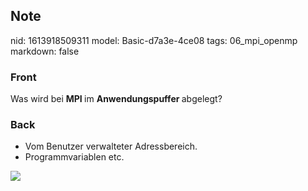 ## Note
nid: 1613918509311
model: Basic-d7a3e-4ce08
tags: 06_mpi_openmp
markdown: false

### Front
Was wird bei <b>MPI </b>im <b>Anwendungspuffer </b>abgelegt?

### Back
<div>
<div><ul>
<li>Vom Benutzer verwalteter Adressbereich.</li>
<li>Programmvariablen etc.</li>
</ul>
</div></div><img src="49326893.png">
